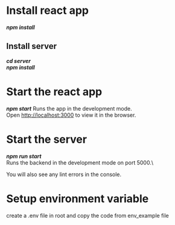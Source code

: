 # Install react app

**_npm install_**

## Install server

**_cd server_**\
**_npm install_**

# Start the react app

**_npm start_**
Runs the app in the development mode.\
Open [http://localhost:3000](http://localhost:3000) to view it in the browser.

# Start the server

**_npm run start_**\
Runs the backend in the development mode on port 5000.\

You will also see any lint errors in the console.

# Setup environment variable

create a .env file in root and copy the code from env_example file
